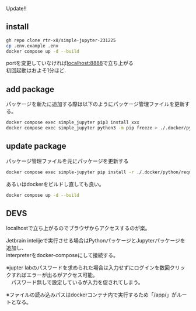 Update!!

## install

```bash
gh repo clone rtr-x8/simple-jupyter-231225
cp .env.example .env
docker compose up -d --build
```

portを変更していなければ[localhost:8888](http://localhost:8888)で立ち上がる  
初回起動はおよそ1分ほど.

## add package

パッケージを新たに追加する際は以下のようにパッケージ管理ファイルを更新する。

```bash
docker compose exec simple_jupyter pip3 install xxx
docker compose exec simple_jupyter python3 -m pip freeze > ./.docker/python/requirements.txt
```

## update package

パッケージ管理ファイルを元にパッケージを更新する

```bash
docker compose exec simple-jupyter pip install -r ./.docker/python/requirements.txt
```

あるいはdockerをビルドし直しても良い。
```bash
docker compose up -d --build
```

## DEVS

localhostで立ち上がるのでブラウザからアクセスするのが楽。

Jetbrain intelijeで実行させる場合はPythonパッケージとJupyterパッケージを追加し、    
interpreterをdocker-composeにして接続する。

※jupter labのパスワードを求められた場合は入力せずにログインを数回クリックすればエラーが出るがアクセス可能。  
　パスワード無しで設定しているが入力を促されてしまう。

※ファイルの読み込みパスはdockerコンテナ内で実行するため「/app/」がルートとなる。